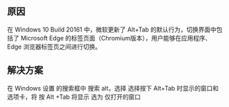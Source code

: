 ## 原因
在 Windows 10 Build 20161 中，微软更新了 Alt+Tab 的默认行为，切换界面中包括了 Microsoft Edge 的标签页面（Chromium版本），用户能够在应用程序、Edge 浏览器标签页之间进行切换。


## 解决方案
在 Windows 设置 的搜索框中 搜索 alt，选择 选择按下 Alt+Tab 时显示的窗口和选项卡，将 按 Alt +Tab 将显示 选为 仅打开的窗口

